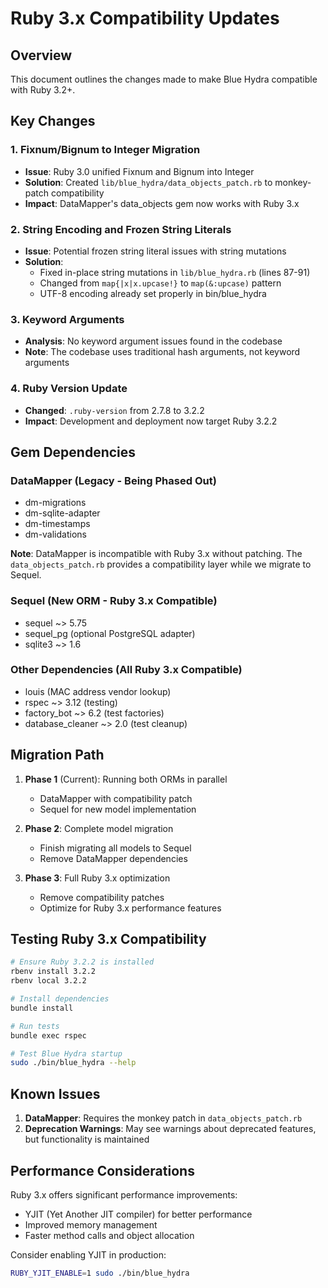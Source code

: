 # Ruby 3.x Compatibility Updates

## Overview

This document outlines the changes made to make Blue Hydra compatible with Ruby 3.2+.

## Key Changes

### 1. Fixnum/Bignum to Integer Migration
- **Issue**: Ruby 3.0 unified Fixnum and Bignum into Integer
- **Solution**: Created `lib/blue_hydra/data_objects_patch.rb` to monkey-patch compatibility
- **Impact**: DataMapper's data_objects gem now works with Ruby 3.x

### 2. String Encoding and Frozen String Literals
- **Issue**: Potential frozen string literal issues with string mutations
- **Solution**: 
  - Fixed in-place string mutations in `lib/blue_hydra.rb` (lines 87-91)
  - Changed from `map{|x|x.upcase!}` to `map(&:upcase)` pattern
  - UTF-8 encoding already set properly in bin/blue_hydra

### 3. Keyword Arguments
- **Analysis**: No keyword argument issues found in the codebase
- **Note**: The codebase uses traditional hash arguments, not keyword arguments

### 4. Ruby Version Update
- **Changed**: `.ruby-version` from 2.7.8 to 3.2.2
- **Impact**: Development and deployment now target Ruby 3.2.2

## Gem Dependencies

### DataMapper (Legacy - Being Phased Out)
- dm-migrations
- dm-sqlite-adapter  
- dm-timestamps
- dm-validations

**Note**: DataMapper is incompatible with Ruby 3.x without patching. The `data_objects_patch.rb` provides a compatibility layer while we migrate to Sequel.

### Sequel (New ORM - Ruby 3.x Compatible)
- sequel ~> 5.75
- sequel_pg (optional PostgreSQL adapter)
- sqlite3 ~> 1.6

### Other Dependencies (All Ruby 3.x Compatible)
- louis (MAC address vendor lookup)
- rspec ~> 3.12 (testing)
- factory_bot ~> 6.2 (test factories)
- database_cleaner ~> 2.0 (test cleanup)

## Migration Path

1. **Phase 1** (Current): Running both ORMs in parallel
   - DataMapper with compatibility patch
   - Sequel for new model implementation

2. **Phase 2**: Complete model migration
   - Finish migrating all models to Sequel
   - Remove DataMapper dependencies

3. **Phase 3**: Full Ruby 3.x optimization
   - Remove compatibility patches
   - Optimize for Ruby 3.x performance features

## Testing Ruby 3.x Compatibility

```bash
# Ensure Ruby 3.2.2 is installed
rbenv install 3.2.2
rbenv local 3.2.2

# Install dependencies
bundle install

# Run tests
bundle exec rspec

# Test Blue Hydra startup
sudo ./bin/blue_hydra --help
```

## Known Issues

1. **DataMapper**: Requires the monkey patch in `data_objects_patch.rb`
2. **Deprecation Warnings**: May see warnings about deprecated features, but functionality is maintained

## Performance Considerations

Ruby 3.x offers significant performance improvements:
- YJIT (Yet Another JIT compiler) for better performance
- Improved memory management
- Faster method calls and object allocation

Consider enabling YJIT in production:
```bash
RUBY_YJIT_ENABLE=1 sudo ./bin/blue_hydra
``` 
